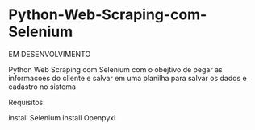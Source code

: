 # Python-Web-Scraping-com-Selenium

EM DESENVOLVIMENTO

Python Web Scraping com Selenium com o obejtivo de pegar as informacoes do cliente e salvar em uma planilha para salvar os dados e cadastro no sistema

Requisitos:

install Selenium
install Openpyxl

